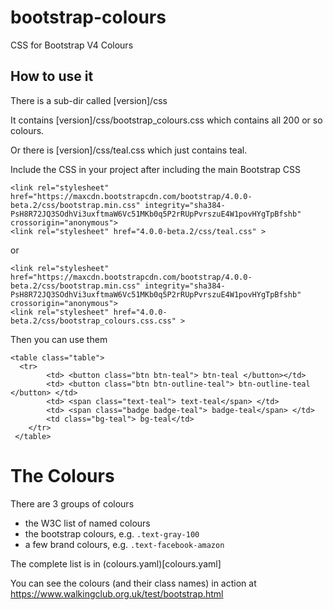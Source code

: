 # bootstrap-colours
CSS for Bootstrap V4 Colours

## How to use it

There is a sub-dir called [version]/css

It contains [version]/css/bootstrap_colours.css which contains all 200 or so colours.

Or there is [version]/css/teal.css which just contains teal.

Include the CSS in your project after including the main Bootstrap CSS

```
<link rel="stylesheet" href="https://maxcdn.bootstrapcdn.com/bootstrap/4.0.0-beta.2/css/bootstrap.min.css" integrity="sha384-PsH8R72JQ3SOdhVi3uxftmaW6Vc51MKb0q5P2rRUpPvrszuE4W1povHYgTpBfshb" crossorigin="anonymous">
<link rel="stylesheet" href="4.0.0-beta.2/css/teal.css" >
```

or

```
<link rel="stylesheet" href="https://maxcdn.bootstrapcdn.com/bootstrap/4.0.0-beta.2/css/bootstrap.min.css" integrity="sha384-PsH8R72JQ3SOdhVi3uxftmaW6Vc51MKb0q5P2rRUpPvrszuE4W1povHYgTpBfshb" crossorigin="anonymous">
<link rel="stylesheet" href="4.0.0-beta.2/css/bootstrap_colours.css.css" >
```

Then you can use them

```
<table class="table">
  <tr>
        <td> <button class="btn btn-teal"> btn-teal </button></td>
        <td> <button class="btn btn-outline-teal"> btn-outline-teal </button> </td>
        <td> <span class="text-teal"> text-teal</span> </td>
        <td> <span class="badge badge-teal"> badge-teal</span> </td>
        <td class="bg-teal"> bg-teal</td>
    </tr>
 </table>
```

# The Colours

There are 3 groups of colours

- the W3C list of named colours
- the bootstrap colours, e.g. `.text-gray-100`
- a few brand colours, e.g. `.text-facebook-amazon`

The complete list is in (colours.yaml)[colours.yaml]

You can see the colours (and their class names) in action at https://www.walkingclub.org.uk/test/bootstrap.html
